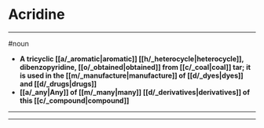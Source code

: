 # Acridine
---
#noun
- **A tricyclic [[a/_aromatic|aromatic]] [[h/_heterocycle|heterocycle]], dibenzopyridine, [[o/_obtained|obtained]] from [[c/_coal|coal]] tar; it is used in the [[m/_manufacture|manufacture]] of [[d/_dyes|dyes]] and [[d/_drugs|drugs]]**
- **[[a/_any|Any]] of [[m/_many|many]] [[d/_derivatives|derivatives]] of this [[c/_compound|compound]]**
---
---
